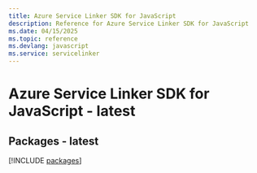 ```yaml
---
title: Azure Service Linker SDK for JavaScript
description: Reference for Azure Service Linker SDK for JavaScript
ms.date: 04/15/2025
ms.topic: reference
ms.devlang: javascript
ms.service: servicelinker
---
```

# Azure Service Linker SDK for JavaScript - latest
## Packages - latest
[!INCLUDE [packages](service-linker-index.md)]